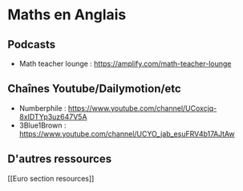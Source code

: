 # Maths en Anglais
## Podcasts
- Math teacher lounge : https://amplify.com/math-teacher-lounge

## Chaînes Youtube/Dailymotion/etc
- Numberphile : https://www.youtube.com/channel/UCoxcjq-8xIDTYp3uz647V5A
- 3Blue1Brown : https://www.youtube.com/channel/UCYO_jab_esuFRV4b17AJtAw

## D'autres ressources
[[Euro section resources]]
